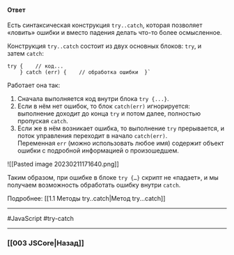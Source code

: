 #### Ответ

Есть синтаксическая конструкция `try..catch`, которая позволяет «ловить» ошибки и вместо падения делать что-то более осмысленное.

Конструкция `try..catch` состоит из двух основных блоков: `try`, и затем `catch`:
~~~
try {    // код...  
	} catch (err) {    // обработка ошибки  }`
~~~

Работает она так:
1.  Сначала выполняется код внутри блока `try {...}`.
2.  Если в нём нет ошибок, то блок `catch(err)` игнорируется: выполнение доходит до конца `try` и потом далее, полностью пропуская `catch`.
3.  Если же в нём возникает ошибка, то выполнение `try` прерывается, и поток управления переходит в начало `catch(err)`. Переменная `err` (можно использовать любое имя) содержит объект ошибки с подробной информацией о произошедшем.

![[Pasted image 20230211171640.png]]

Таким образом, при ошибке в блоке `try {…}` скрипт не «падает», и мы получаем возможность обработать ошибку внутри `catch`.

Подробнее: [[1.1 Методы try..catch|Метод try...catch]]

___
 #JavaScript #try-catch 

___

### [[003 JSCore|Назад]]